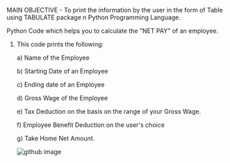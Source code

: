 MAIN OBJECTIVE - To print the information by the user in the form of Table using TABULATE package n Python Programming Language.

Python Code which helps you to calculate the "NET PAY" of an employee. 

1) This code prints the following:
  
    a) Name of the Employee
    
    b) Starting Date of an Employee
    
    c) Ending date of an Employee
    
    d) Gross Wage of the Employee
    
    e) Tax Deduction on the basis on the range of your Gross Wage.
    
    f) Employee Benefit Deduction on the user's choice
    
    g) Take Home Net Amount.
    
    
    ![github image](https://user-images.githubusercontent.com/87888762/223762179-9f16a745-863a-481d-a185-1d6655a0dff4.PNG)
